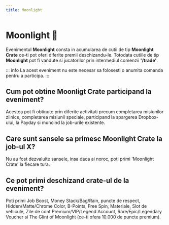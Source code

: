 ```yaml
---
title: Moonlight
---
```


# Moonlight 🌙

Evenimentul **Moonlight** consta in acumularea de cutii de tip **Moonlight Crate** ce-ti pot oferi diferite premii deschizandu-le.
Totodata cutiile de tip **Moonlight** pot fi vandute si jucatorilor prin intermediul comenzii **'/trade'**.

::: info
La acest eveniment nu este necesar sa folosesti o anumita comanda pentru a participa.
:::

## Cum pot obtine Moonligt Crate participand la eveniment?
Acestea pot fi obtinute prin diferite activitati precum completarea misiunilor zilnice, completarea misiunii speciale, participand la spargerea Dropbox-ului, la Payday si muncind la job-urile existente.
## Care sunt sansele sa primesc Moonlight Crate la job-ul X?
Nu au fost dezvaluite sansele, insa daca ai noroc, poti primi 'Moonlight Crate' la fiecare tura.
## Ce pot primi deschizand crate-ul de la eveniment?
Poti primi Job Boost, Money Stack/Bag/Rain, puncte de respect, Hidden/Matte/Chrome Color, B-Points, Free Spin, Materiale, Slot de vehicule, Zile de cont Premium/VIP/Legend Account, Rare/Epic/Legendary Voucher si The Glint of Moonlight (ce-ti ofera 10.000 de puncte premium).
